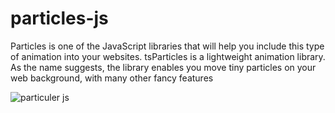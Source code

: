 # particles-js
Particles is one of the JavaScript libraries that will help you include this type of animation into your websites. 
tsParticles is a lightweight animation library. As the name suggests, the library enables you move tiny particles on your web background,
with many other fancy features

![particuler js](https://user-images.githubusercontent.com/86536189/182706632-d34917bf-9d9e-4c63-bdc9-d6dc1143c384.jpg)
